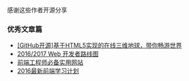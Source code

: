
感谢这些作者开源分享
### 优秀文章篇

* [[GitHub开源]基于HTML5实现的在线三维地球，带你畅游世界](http://blog.csdn.net/iispring/article/details/52679185)
* [2016/2017 Web 开发者路线图](https://zhuanlan.zhihu.com/p/22080792)
* [前端工程师必备实用网站](http://www.devstore.cn/essay/essayInfo/7884.html)
* [2016最新前端学习计划](http://blog.csdn.net/qq_25827845/article/details/53079094)

